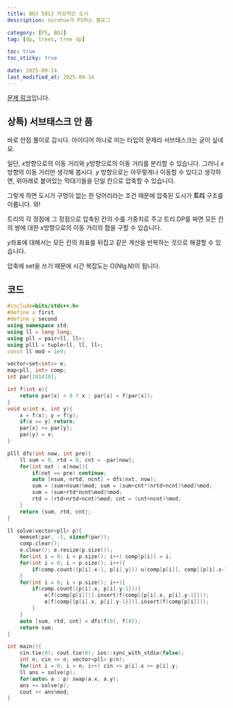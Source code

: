```yaml
---
title: BOJ 5813 이상적인 도시
description: sorohue가 PS하는 블로그

category: [PS, BOJ]
tag: [dp, trees, tree dp]

toc: true
toc_sticky: true

date: 2025-09-14
last_modified_at: 2025-09-14
---
```


[문제 링크](https://boj.kr/5813)입니다.

## 상특) 서브태스크 안 품

바로 만점 풀이로 갑시다. 아이디어 하나로 미는 타입의 문제라 서브태스크는 굳이 싶네요.

일단, $x$방향으로의 이동 거리와 $y$방향으로의 이동 거리를 분리할 수 있습니다. 그러니 $x$방향의 이동 거리만 생각해 봅시다. $y$ 방향으로는 아무렇게나 이동할 수 있다고 생각하면, 위아래로 붙어있는 막대기들을 단일 칸으로 압축할 수 있습니다.

그렇게 하면 도시가 구멍이 없는 한 덩어리라는 조건 때문에 압축된 도시가 **트리** 구조를 이룹니다. 와!

트리의 각 정점에 그 정점으로 압축된 칸의 수를 가중치로 주고 트리 DP를 짜면 모든 칸의 쌍에 대한 $x$방향으로의 이동 거리의 합을 구할 수 있습니다.

$y$좌표에 대해서는 모든 칸의 좌표를 뒤집고 같은 계산을 반복하는 것으로 해결할 수 있습니다.

압축에 set을 쓰기 때문에 시간 복잡도는 $\mathrm O(N \lg N)$이 됩니다.

## 코드

```cpp
#include<bits/stdc++.h>
#define x first
#define y second
using namespace std;
using ll = long long;
using pll = pair<ll, ll>;
using plll = tuple<ll, ll, ll>;
const ll mod = 1e9;

vector<set<int>> e;
map<pll, int> comp;
int par[101010];

int f(int x){
	return par[x] < 0 ? x : par[x] = f(par[x]);
}
void u(int x, int y){
	x = f(x); y = f(y);
	if(x == y) return;
	par[x] += par[y];
	par[y] = x;
}

plll dfs(int now, int pre){
	ll sum = 0, rtd = 0, cnt = -par[now];
	for(int nxt : e[now]){
		if(nxt == pre) continue;
		auto [nsum, nrtd, ncnt] = dfs(nxt, now);
		sum = (sum+nsum)%mod; sum = (sum+cnt*(nrtd+ncnt)%mod)%mod;
		sum = (sum+rtd*ncnt%mod)%mod;
		rtd = (rtd+nrtd+ncnt)%mod; cnt = (cnt+ncnt)%mod;
	}
	return {sum, rtd, cnt};
}

ll solve(vector<pll> p){
	memset(par, -1, sizeof(par));
	comp.clear();
	e.clear(); e.resize(p.size());
	for(int i = 0; i < p.size(); i++) comp[p[i]] = i;
	for(int i = 0; i < p.size(); i++){
		if(comp.count({p[i].x-1, p[i].y})) u(comp[p[i]], comp[{p[i].x-1, p[i].y}]);
	}
	for(int i = 0; i < p.size(); i++){
		if(comp.count({p[i].x, p[i].y-1})){
			e[f(comp[p[i]])].insert(f(comp[{p[i].x, p[i].y-1}]));
			e[f(comp[{p[i].x, p[i].y-1}])].insert(f(comp[p[i]]));
		}
	}
	auto [sum, rtd, cnt] = dfs(f(0), f(0));
	return sum;
}

int main(){
	cin.tie(0); cout.tie(0); ios::sync_with_stdio(false);
	int n; cin >> n; vector<pll> p(n);
	for(int i = 0; i < n; i++) cin >> p[i].x >> p[i].y;
	ll ans = solve(p);
	for(auto& a : p) swap(a.x, a.y);
	ans += solve(p);
	cout << ans%mod;
}
```